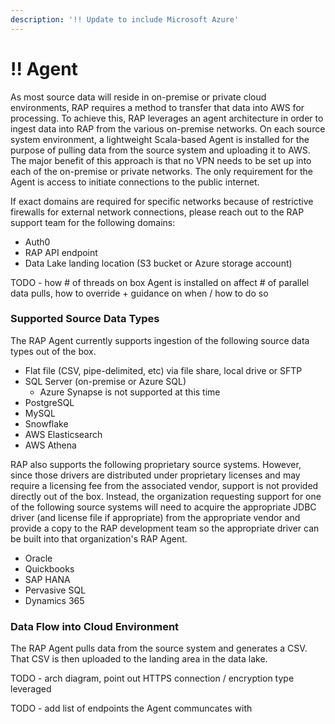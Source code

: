 ```yaml
---
description: '!! Update to include Microsoft Azure'
---
```


# !! Agent

As most source data will reside in on-premise or private cloud environments, RAP requires a method to transfer that data into AWS for processing.  To achieve this, RAP leverages an agent architecture in order to ingest data into RAP from the various on-premise networks.  On each source system environment, a lightweight Scala-based Agent is installed for the purpose of pulling data from the source system and uploading it to AWS.  The major benefit of this approach is that no VPN needs to be set up into each of the on-premise or private networks.  The only requirement for the Agent is access to initiate connections to the public internet.

If exact domains are required for specific networks because of restrictive firewalls for external network connections, please reach out to the RAP support team for the following domains:

* Auth0
* RAP API endpoint
* Data Lake landing location \(S3 bucket or Azure storage account\)

TODO - how \# of threads on box Agent is installed on affect \# of parallel data pulls, how to override + guidance on when / how to do so

### Supported Source Data Types

The RAP Agent currently supports ingestion of the following source data types out of the box.

* Flat file \(CSV, pipe-delimited, etc\) via file share, local drive or SFTP
* SQL Server \(on-premise or Azure SQL\)
  * Azure Synapse is not supported at this time
* PostgreSQL
* MySQL
* Snowflake
* AWS Elasticsearch
* AWS Athena

RAP also supports the following proprietary source systems.  However, since those drivers are distributed under proprietary licenses and may require a licensing fee from the associated vendor, support is not provided directly out of the box.  Instead, the organization requesting support for one of the following source systems will need to acquire the appropriate JDBC driver \(and license file if appropriate\) from the appropriate vendor and provide a copy to the RAP development team so the appropriate driver can be built into that organization's RAP Agent.

* Oracle
* Quickbooks
* SAP HANA
* Pervasive SQL
* Dynamics 365

### Data Flow into Cloud Environment

The RAP Agent pulls data from the source system and generates a CSV.  That CSV is then uploaded to the landing area in the data lake.

TODO - arch diagram, point out HTTPS connection / encryption type leveraged

TODO - add list of endpoints the Agent communcates with

